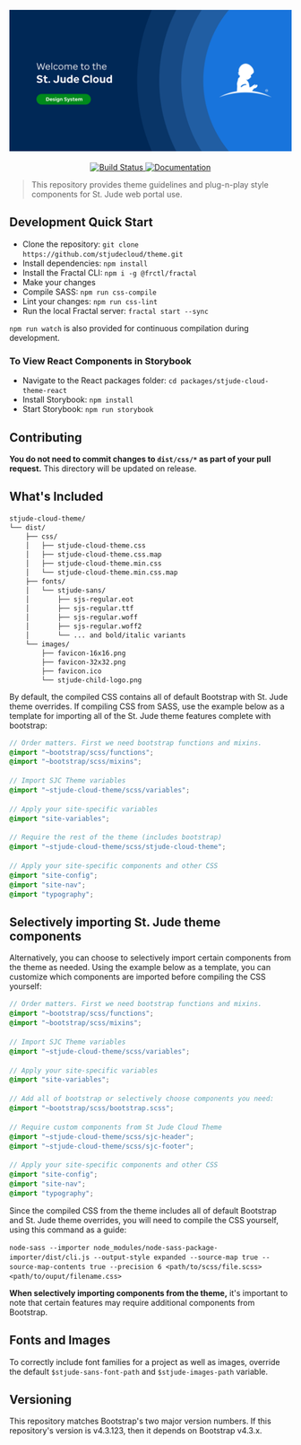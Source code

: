 <p align="center">
  <a href="https://github.com/stjudecloud/theme"><img src="./assets/images/github-header.png" width="800" title="St. Jude Cloud Theme Repo"></a>
  <br />
  <br />
  <a href="https://github.com/stjudecloud/theme/actions">
    <img alt="Build Status" src="https://github.com/stjudecloud/theme/workflows/CI/badge.svg" />
  </a>
  <a href="https://design.stjude.cloud" target="_blank">
    <img alt="Documentation" src="https://img.shields.io/badge/documentation-yes-brightgreen.svg" />
  </a>
</p>

> This repository provides theme guidelines and plug-n-play style components for St. Jude web portal use.

## Development Quick Start

- Clone the repository: `git clone https://github.com/stjudecloud/theme.git`
- Install dependencies: `npm install`
- Install the Fractal CLI: `npm i -g @frctl/fractal`
- Make your changes
- Compile SASS: `npm run css-compile`
- Lint your changes: `npm run css-lint`
- Run the local Fractal server: `fractal start --sync`

`npm run watch` is also provided for continuous compilation during development.

### To View React Components in Storybook
- Navigate to the React packages folder: `cd packages/stjude-cloud-theme-react`
- Install Storybook: `npm install`
- Start Storybook: `npm run storybook`

## Contributing

**You do not need to commit changes to `dist/css/*` as part of your pull request.** This directory will be updated on release.

## What's Included

```text
stjude-cloud-theme/
└── dist/
    ├── css/
    │   ├── stjude-cloud-theme.css
    │   ├── stjude-cloud-theme.css.map
    │   ├── stjude-cloud-theme.min.css
    │   └── stjude-cloud-theme.min.css.map
    ├── fonts/
    │   └── stjude-sans/
    │       ├── sjs-regular.eot
    │       ├── sjs-regular.ttf
    │       ├── sjs-regular.woff
    │       ├── sjs-regular.woff2
    │       └── ... and bold/italic variants
    └── images/
        ├── favicon-16x16.png
        ├── favicon-32x32.png
        ├── favicon.ico
        └── stjude-child-logo.png
```

By default, the compiled CSS contains all of default Bootstrap with St. Jude theme overrides. If compiling CSS from SASS, use the example below as a template for importing all of the St. Jude theme features complete with bootstrap:

```scss
// Order matters. First we need bootstrap functions and mixins.
@import "~bootstrap/scss/functions";
@import "~bootstrap/scss/mixins";

// Import SJC Theme variables
@import "~stjude-cloud-theme/scss/variables";

// Apply your site-specific variables
@import "site-variables";

// Require the rest of the theme (includes bootstrap)
@import "~stjude-cloud-theme/scss/stjude-cloud-theme";

// Apply your site-specific components and other CSS
@import "site-config";
@import "site-nav";
@import "typography";
```

## Selectively importing St. Jude theme components

Alternatively, you can choose to selectively import certain components from the theme as needed. Using the example below as a template, you can customize which components are imported before compiling the CSS yourself:

```scss
// Order matters. First we need bootstrap functions and mixins.
@import "~bootstrap/scss/functions";
@import "~bootstrap/scss/mixins";

// Import SJC Theme variables
@import "~stjude-cloud-theme/scss/variables";

// Apply your site-specific variables
@import "site-variables";

// Add all of bootstrap or selectively choose components you need:
@import "~bootstrap/scss/bootstrap.scss";

// Require custom components from St Jude Cloud Theme
@import "~stjude-cloud-theme/scss/sjc-header";
@import "~stjude-cloud-theme/scss/sjc-footer";

// Apply your site-specific components and other CSS
@import "site-config";
@import "site-nav";
@import "typography";
```

Since the compiled CSS from the theme includes all of default Bootstrap and St. Jude theme overrides, you will need to compile the CSS yourself, using this command as a guide:

`node-sass --importer node_modules/node-sass-package-importer/dist/cli.js --output-style expanded --source-map true --source-map-contents true --precision 6 <path/to/scss/file.scss> <path/to/ouput/filename.css>`

**When selectively importing components from the theme,** it's important to note that certain features may require additional components from Bootstrap.

## Fonts and Images

To correctly include font families for a project as well as images, override the default `$stjude-sans-font-path` and `$stjude-images-path` variable.

## Versioning

This repository matches Bootstrap's two major version numbers. If this repository's version is v4.3.123, then it depends on Bootstrap v4.3.x.
